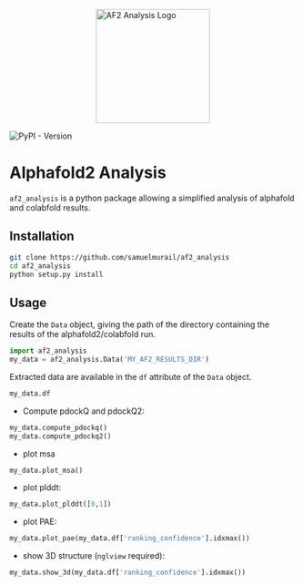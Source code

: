 <img src="https://raw.githubusercontent.com/samuelmurail/af2_analysis/master/docs/source/logo.jpeg" alt="AF2 Analysis Logo" width="200"
style="display: block; margin: auto;"/>

![PyPI - Version](https://img.shields.io/pypi/v/af2-analysis)

# Alphafold2 Analysis

`af2_analysis` is a python package allowing a simplified analysis of alphafold and colabfold results.

## Installation

```bash
git clone https://github.com/samuelmurail/af2_analysis
cd af2_analysis
python setup.py install
```


## Usage

Create the `Data` object, giving the path of the directory containing the results of the alphafold2/colabfold run. 

```python
import af2_analysis
my_data = af2_analysis.Data('MY_AF2_RESULTS_DIR')
```

Extracted data are available in the `df` attribute of the `Data` object. 

```python
my_data.df
```

- Compute pdockQ and pdockQ2:

```python
my_data.compute_pdockq()
my_data.compute_pdockq2()
```

- plot msa

```python
my_data.plot_msa()
```

- plot plddt:

```python
my_data.plot_plddt([0,1])
```

- plot PAE:

```python
my_data.plot_pae(my_data.df['ranking_confidence'].idxmax())
```

- show 3D structure (`nglview` required):

```python
my_data.show_3d(my_data.df['ranking_confidence'].idxmax())
```
